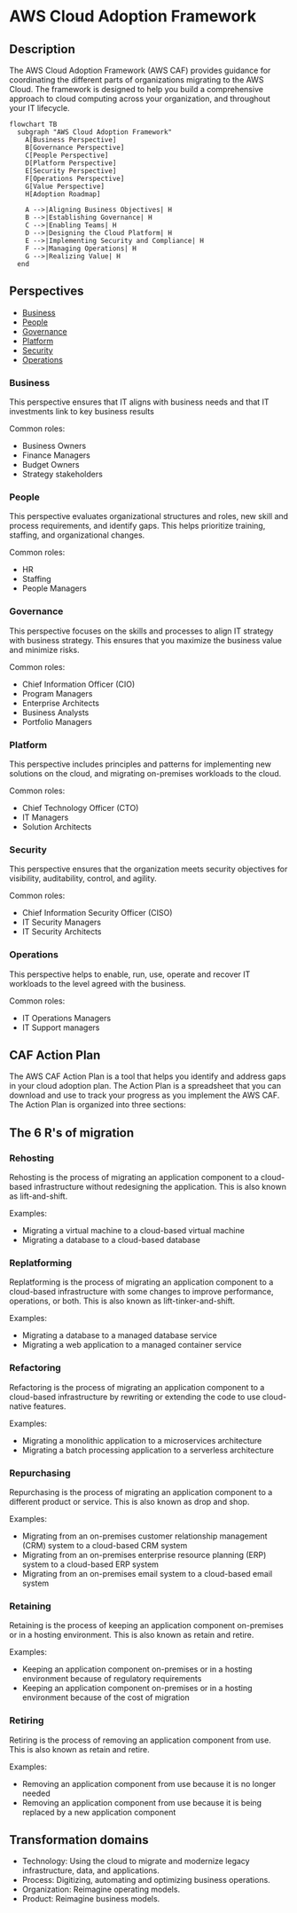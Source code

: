 # AWS Cloud Adoption Framework

## Description

The AWS Cloud Adoption Framework (AWS CAF) provides guidance for coordinating the different parts of organizations migrating to the AWS Cloud. The framework is designed to help you build a comprehensive approach to cloud computing across your organization, and throughout your IT lifecycle.

```mermaid
flowchart TB
  subgraph "AWS Cloud Adoption Framework"
    A[Business Perspective]
    B[Governance Perspective]
    C[People Perspective]
    D[Platform Perspective]
    E[Security Perspective]
    F[Operations Perspective]
    G[Value Perspective]
    H[Adoption Roadmap]

    A -->|Aligning Business Objectives| H
    B -->|Establishing Governance| H
    C -->|Enabling Teams| H
    D -->|Designing the Cloud Platform| H
    E -->|Implementing Security and Compliance| H
    F -->|Managing Operations| H
    G -->|Realizing Value| H
  end
```

## Perspectives

- [Business](aws-caf.md#business)
- [People](aws-caf.md#people)
- [Governance](aws-caf.md#governance)
- [Platform](aws-caf.md#platform)
- [Security](aws-caf.md#security)
- [Operations](aws-caf.md#operations)

### Business

This perspective ensures that IT aligns with business needs and that IT investments link to key business results

Common roles:

- Business Owners
- Finance Managers
- Budget Owners
- Strategy stakeholders

### People

This perspective evaluates organizational structures and roles, new skill and process requirements, and identify gaps. This helps prioritize training, staffing, and organizational changes.

Common roles:

- HR
- Staffing
- People Managers

### Governance

This perspective focuses on the skills and processes to align IT strategy with business strategy. This ensures that you maximize the business value and minimize risks.

Common roles:

- Chief Information Officer (CIO)
- Program Managers
- Enterprise Architects
- Business Analysts
- Portfolio Managers

### Platform

This perspective includes principles and patterns for implementing new solutions on the cloud, and migrating on-premises workloads to the cloud.

Common roles:

- Chief Technology Officer (CTO)
- IT Managers
- Solution Architects

### Security

This perspective ensures that the organization meets security objectives for visibility, auditability, control, and agility.

Common roles:

- Chief Information Security Officer (CISO)
- IT Security Managers
- IT Security Architects

### Operations

This perspective helps to enable, run, use, operate and recover IT workloads to the level agreed with the business.

Common roles:

- IT Operations Managers
- IT Support managers

## CAF Action Plan

The AWS CAF Action Plan is a tool that helps you identify and address gaps in your cloud adoption plan. The Action Plan is a spreadsheet that you can download and use to track your progress as you implement the AWS CAF. The Action Plan is organized into three sections:

## The 6 R's of migration

### Rehosting

Rehosting is the process of migrating an application component to a cloud-based infrastructure without redesigning the application. This is also known as lift-and-shift.

Examples:

- Migrating a virtual machine to a cloud-based virtual machine
- Migrating a database to a cloud-based database

### Replatforming

Replatforming is the process of migrating an application component to a cloud-based infrastructure with some changes to improve performance, operations, or both. This is also known as lift-tinker-and-shift.

Examples:

- Migrating a database to a managed database service
- Migrating a web application to a managed container service

### Refactoring

Refactoring is the process of migrating an application component to a cloud-based infrastructure by rewriting or extending the code to use cloud-native features.

Examples:

- Migrating a monolithic application to a microservices architecture
- Migrating a batch processing application to a serverless architecture

### Repurchasing

Repurchasing is the process of migrating an application component to a different product or service. This is also known as drop and shop.

Examples:

- Migrating from an on-premises customer relationship management (CRM) system to a cloud-based CRM system
- Migrating from an on-premises enterprise resource planning (ERP) system to a cloud-based ERP system
- Migrating from an on-premises email system to a cloud-based email system

### Retaining

Retaining is the process of keeping an application component on-premises or in a hosting environment. This is also known as retain and retire.

Examples:

- Keeping an application component on-premises or in a hosting environment because of regulatory requirements
- Keeping an application component on-premises or in a hosting environment because of the cost of migration

### Retiring

Retiring is the process of removing an application component from use. This is also known as retain and retire.

Examples:

- Removing an application component from use because it is no longer needed
- Removing an application component from use because it is being replaced by a new application component

## Transformation domains

- Technology: Using the cloud to migrate and modernize legacy infrastructure, data, and applications.
- Process: Digitizing, automating and optimizing business operations.
- Organization: Reimagine operating models.
- Product: Reimagine business models.
